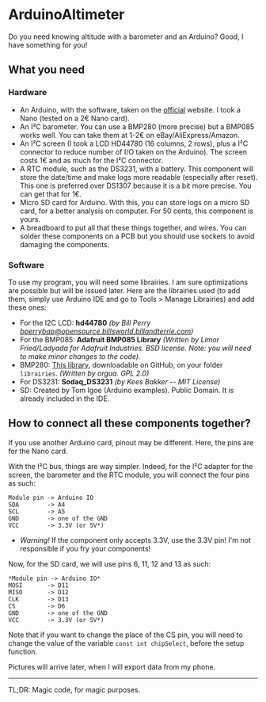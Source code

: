 # ArduinoAltimeter
Do you need knowing altitude with a barometer and an Arduino? Good, I have something for you!  

## What you need
### Hardware
- An Arduino, with the software, taken on the [official](https://www.arduino.cc/en/Main/Software) website. I took a Nano (tested on a 2€ Nano card).  
- An I²C barometer. You can use a BMP280 (more precise) but a BMP085 works well. You can take them at 1-2€ on eBay/AliExpress/Amazon.  
- An I²C screen (I took a LCD HD44780 (16 columns, 2 rows), plus a I²C connector to reduce number of I/O taken on the Arduino). The screen costs 1€ and as much for the I²C connector.   
- A RTC module, such as the DS3231, with a battery. This component will store the date/time and make logs more readable (especially after reset). This one is preferred over DS1307 because it is a bit more precise. You can get that for 1€.  
- Micro SD card for Arduino. With this, you can store logs on a micro SD card, for a better analysis on computer. For 50 cents, this component is yours.  
- A breadboard to put all that these things together, and wires. You can solder these components on a PCB but you should use sockets to avoid damaging the components.  

### Software
To use my program, you will need some librairies. I am sure optimizations are possible but will be issued later. Here are the librairies used (to add them, simply use Arduino IDE and go to Tools > Manage Librairies) and add these ones:
- For the I2C LCD: **hd44780** *(by Bill Perry bperrybap@opensource.billsworld.billandterrie.com)*
- For the BMP085: **Adafruit BMP085 Library** *(Written by Limor Fried/Ladyada for Adafruit Industries. BSD license. _Note_: you will need to make minor changes to the code).*  
- BMP280: [This library](https://github.com/orgua/iLib), downloadable on GitHub, on your folder `librairies`. *(Written by orgua. GPL 2.0)*  
- For DS3231: **Sodaq_DS3231** *(by Kees Bakker -- MIT License)*  
- SD: Created by Tom Igoe (Arduino examples). Public Domain. It is already included in the IDE.  

## How to connect all these components together?
If you use another Arduino card, pinout may be different. Here, the pins are for the Nano card.  

With the I²C bus, things are way simpler. Indeed, for the I²C adapter for the screen, the barometer and the RTC module, you will connect the four pins as such:  
```
Module pin -> Arduino IO
SDA 	   -> A4
SCL		   -> A5
GND		   -> one of the GND
VCC		   -> 3.3V (or 5V*)
```
* _Warning!_ If the component only accepts 3.3V, use the 3.3V pin! I'm not responsible if you fry your components!  

Now, for the SD card, we will use pins 6, 11, 12 and 13 as such:
```
*Module pin -> Arduino IO*
MOSI 	   -> D11
MISO	   -> D12
CLK  	   -> D13
CS  	   -> D6
GND		   -> one of the GND
VCC		   -> 3.3V (or 5V*)
```
Note that if you want to change the place of the CS pin, you will need to change the value of the variable `const int chipSelect`, before the setup function.  

Pictures will arrive later, when I will export data from my phone.  

***
TL;DR: Magic code, for magic purposes.  
